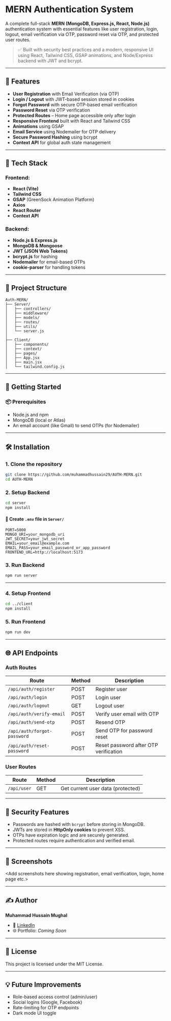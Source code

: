 
# MERN Authentication System

A complete full-stack **MERN (MongoDB, Express.js, React, Node.js)** authentication system with essential features like user registration, login, logout, email verification via OTP, password reset via OTP, and protected user routes.

> ✅ Built with security best practices and a modern, responsive UI using React, Tailwind CSS, GSAP animations, and Node/Express backend with JWT and bcrypt.

---

## 🔐 Features

- **User Registration** with Email Verification (via OTP)
- **Login / Logout** with JWT-based session stored in cookies
- **Forgot Password** with secure OTP-based email verification
- **Password Reset** via OTP verification
- **Protected Routes** – Home page accessible only after login
- **Responsive Frontend** built with React and Tailwind CSS
- **Animations** using GSAP
- **Email Service** using Nodemailer for OTP delivery
- **Secure Password Hashing** using bcrypt
- **Context API** for global auth state management

---

## 🧰 Tech Stack

### Frontend:
- **React (Vite)**
- **Tailwind CSS**
- **GSAP** (GreenSock Animation Platform)
- **Axios**
- **React Router**
- **Context API**

### Backend:
- **Node.js & Express.js**
- **MongoDB & Mongoose**
- **JWT (JSON Web Tokens)**
- **bcrypt.js** for hashing
- **Nodemailer** for email-based OTPs
- **cookie-parser** for handling tokens

---

## 📁 Project Structure

```
Auth-MERN/
├── Server/
│   ├── controllers/
│   ├── middleware/
│   ├── models/
│   ├── routes/
│   ├── utils/
│   └── server.js
│
├── Client/
│   ├── components/
│   ├── context/
│   ├── pages/
│   ├── App.jsx
│   ├── main.jsx
│   └── tailwind.config.js
```

---

## 🚀 Getting Started

### 📦 Prerequisites

- Node.js and npm
- MongoDB (local or Atlas)
- An email account (like Gmail) to send OTPs (for Nodemailer)

---

## 🛠️ Installation

### 1. Clone the repository

```bash
git clone https://github.com/muhammadhussain29/AUTH-MERN.git
cd AUTH-MERN
```

### 2. Setup Backend

```bash
cd server
npm install
```

#### 🔐 Create `.env` file in `Server/`

```env
PORT=5000
MONGO_URI=your_mongodb_uri
JWT_SECRET=your_jwt_secret
EMAIL=your_email@example.com
EMAIL_PASS=your_email_password_or_app_password
FRONTEND_URL=http://localhost:5173
```

### 3. Run Backend

```bash
npm run server
```

---

### 4. Setup Frontend

```bash
cd ../client
npm install
```

### 5. Run Frontend

```bash
npm run dev
```

---

## 🌐 API Endpoints

### Auth Routes

| Route                  | Method | Description                           |
|------------------------|--------|---------------------------------------|
| `/api/auth/register`   | POST   | Register user                         |
| `/api/auth/login`      | POST   | Login user                            |
| `/api/auth/logout`     | GET    | Logout user                           |
| `/api/auth/verify-email` | POST | Verify user email with OTP            |
| `/api/auth/send-otp`   | POST   | Resend OTP                            |
| `/api/auth/forgot-password` | POST | Send OTP for password reset       |
| `/api/auth/reset-password` | POST | Reset password after OTP verification|

### User Routes

| Route              | Method | Description            |
|--------------------|--------|------------------------|
| `/api/user`        | GET    | Get current user data (protected) |

---

## 🔐 Security Features

- Passwords are hashed with `bcrypt` before storing in MongoDB.
- JWTs are stored in **HttpOnly cookies** to prevent XSS.
- OTPs have expiration logic and are securely generated.
- Protected routes require authentication and verified email.

---

## 📸 Screenshots

<Add screenshots here showing registration, email verification, login, home page etc.>

---

## ✍️ Author

**Muhammad Hussain Mughal**

- 🔗 [LinkedIn](https://www.linkedin.com/in/muhammad-hussain-mughal-213069248/)
- 🌐 Portfolio: *Coming Soon*

---

## 📄 License

This project is licensed under the MIT License.

---

## 💡 Future Improvements

- Role-based access control (admin/user)
- Social logins (Google, Facebook)
- Rate-limiting for OTP endpoints
- Dark mode UI toggle
